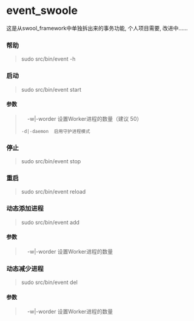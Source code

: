 # event_swoole
这是从swool_framework中单独拆出来的事务功能, 个人项目需要, 改进中......

### 帮助
>  sudo src/bin/event -h

### 启动
>  sudo src/bin/event start
#### 参数
>     -w|-worder  设置Worker进程的数量（建议 50）
>
>     -d|-daemon  启用守护进程模式

### 停止
>  sudo src/bin/event stop

### 重启
>  sudo src/bin/event reload

### 动态添加进程
>  sudo src/bin/event add
#### 参数
>     -w|-worder  设置Worker进程的数量

### 动态减少进程
>  sudo src/bin/event del
#### 参数
>     -w|-worder  设置Worker进程的数量

